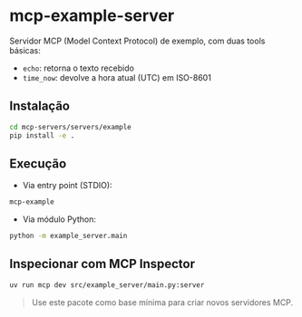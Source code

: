 # mcp-example-server

Servidor MCP (Model Context Protocol) de exemplo, com duas tools básicas:
- `echo`: retorna o texto recebido
- `time_now`: devolve a hora atual (UTC) em ISO-8601

## Instalação
```bash
cd mcp-servers/servers/example
pip install -e .
```

## Execução
- Via entry point (STDIO):
```bash
mcp-example
```
- Via módulo Python:
```bash
python -m example_server.main
```

## Inspecionar com MCP Inspector
```bash
uv run mcp dev src/example_server/main.py:server
```

> Use este pacote como base mínima para criar novos servidores MCP.

